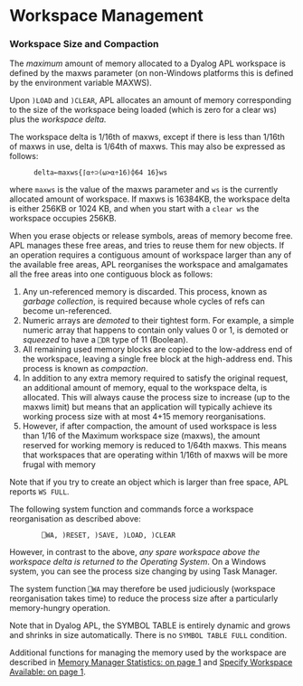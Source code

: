 # Workspace Management

### Workspace Size and Compaction

The *maximum* amount of memory allocated to a Dyalog APL workspace is defined by the maxws parameter (on non-Windows platforms this is defined by the environment variable MAXWS).

Upon `)LOAD` and `)CLEAR`, APL allocates an amount of memory corresponding to the size of the workspace being loaded (which is zero for a clear ws) plus the *workspace delta.*

The workspace delta is 1/16th of maxws, except if there is less than 1/16th of maxws in use, delta is 1/64th of maxws. This may also be expressed as follows:
```apl
      delta←maxws{⌈⍺÷⊃(⍵>⍺÷16)⌽64 16}ws
```

where `maxws` is the value of the maxws parameter and `ws` is the currently allocated amount of workspace. If maxws is 16384KB, the workspace delta is either 256KB or 1024 KB, and when you start with a `clear ws` the workspace occupies 256KB.

When you erase objects or release symbols, areas of memory become free. APL manages these free areas, and tries to reuse them for new objects. If an operation requires a contiguous amount of workspace larger than any of the available free areas, APL reorganises the workspace and amalgamates all the free areas into one contiguous block as follows:

1. Any un-referenced memory is discarded. This process, known as *garbage collection*, is required because whole cycles of refs can become un-referenced.
2. Numeric arrays are *demoted* to their tightest form. For example, a simple numeric array that happens to contain only values 0 or 1, is demoted or *squeezed* to have a `⎕DR` type of 11 (Boolean).
3. All remaining used memory blocks are copied to the low-address end of the workspace, leaving a single free block at the high-address end. This process is known as *compaction*.
4. In addition to any extra memory required to satisfy the original request, an additional amount of memory, equal to the workspace delta, is allocated. This will always cause the process size to increase (up to the maxws limit) but means that an application will typically achieve its working process size with at most 4+15 memory reorganisations.
5. However, if after compaction, the amount of used workspace is less than 1/16 of the Maximum workspace size (maxws), the amount reserved for working memory is reduced to 1/64th maxws. This means that workspaces that are operating within 1/16th of maxws will be more frugal with memory

Note that if you try to create an object which is larger than free space, APL reports `WS FULL`.

The following system function and commands force a workspace reorganisation as described above:
```apl
        ⎕WA, )RESET, )SAVE, )LOAD, )CLEAR
```

However, in contrast to the above, *any spare workspace above the workspace delta is returned to the Operating System*. On a Windows system, you can see the process size changing by using Task Manager.

The system function `⎕WA` may therefore be used judiciously (workspace reorganisation takes time) to reduce the process size after a particularly memory-hungry operation.

Note that in Dyalog APL, the SYMBOL TABLE is entirely dynamic and grows and shrinks in size automatically. There is no `SYMBOL TABLE FULL` condition.

Additional functions for managing the memory used by the workspace are described in   [Memory Manager Statistics: on page 1](../../Language/I%20Beam%20Functions/Memory%20Manager%20Statistics.htm#MemoryManagerStatistics) and
		                                                                                     [Specify Workspace Available: on page 1](../../Language/I%20Beam%20Functions/Specify%20Workspace%20Available.htm#Specify_Workspace_Available).

